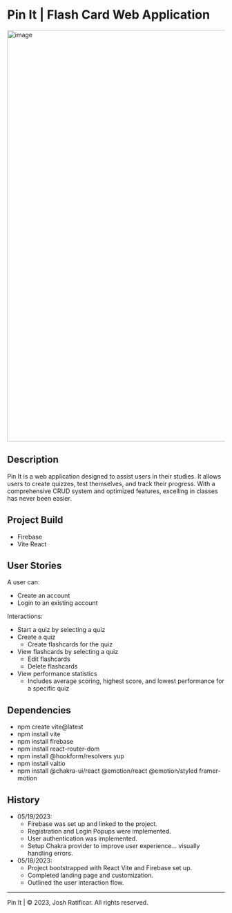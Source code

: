 # Pin It | Flash Card Web Application

<img width="953" alt="image" src="https://github.com/not-joosh/Pin-It/assets/105687297/d22a2914-c8e6-4254-bb47-5850c888b694">

## Description
Pin It is a web application designed to assist users in their studies. It allows users to create quizzes, test themselves, and track their progress. With a comprehensive CRUD system and optimized features, excelling in classes has never been easier.

## Project Build
- Firebase
- Vite React

## User Stories
A user can:
- Create an account
- Login to an existing account

Interactions:
- Start a quiz by selecting a quiz
- Create a quiz
  - Create flashcards for the quiz
- View flashcards by selecting a quiz
  - Edit flashcards
  - Delete flashcards
- View performance statistics
  - Includes average scoring, highest score, and lowest performance for a specific quiz

## Dependencies
- npm create vite@latest
- npm install vite
- npm install firebase
- npm install react-router-dom
- npm install @hookform/resolvers yup
- npm install valtio
- npm install @chakra-ui/react @emotion/react @emotion/styled framer-motion
## History
- 05/19/2023:
  - Firebase was set up and linked to the project.
  - Registration and Login Popups were implemented.
  - User authentication was implemented.
  - Setup Chakra provider to improve user experience... visually handling errors.
- 05/18/2023:
  - Project bootstrapped with React Vite and Firebase set up.
  - Completed landing page and customization.
  - Outlined the user interaction flow.

---

Pin It | © 2023, Josh Ratificar. All rights reserved.
